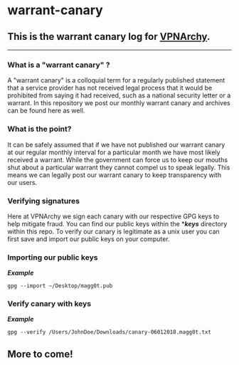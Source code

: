 # warrant-canary
## This is the warrant canary log for [VPNArchy](https://vpnarchy.com). 
---
### What is a "warrant canary" ?
A "warrant canary" is a colloquial term for a regularly published statement that a service provider has not received legal process that it would be prohibited from saying it had received, such as a national security letter or a warrant. In this repository we post our monthly warrant canary and archives can be found here as well.

### What is the point?
It can be safely assumed that if we have not published our warrant canary at our regular monthly interval for a particular month we have most likely received a warrant. While the government can force us to keep our mouths shut about a particular warrant they cannot compel us to speak legally. This means we can legally post our warrant canary to keep transparency with our users.

### Verifying signatures
Here at VPNArchy we sign each canary with our respective GPG keys to help mitigate fraud. You can find our public keys within the ****keys*** directory within this repo. To verify our canary is legitimate as a unix user you can first save and import our public keys on your computer.

### Importing our public keys
***Example***
```
gpg --import ~/Desktop/magg0t.pub
```

### Verify canary with keys
***Example***
```
gpg --verify /Users/JohnDoe/Downloads/canary-06012018.magg0t.txt
```

## More to come!
